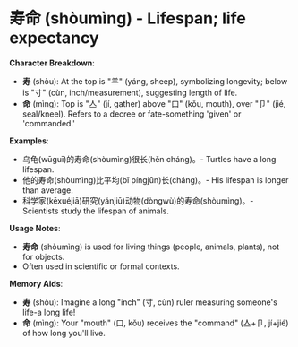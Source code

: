 # **寿命 (shòumìng) - Lifespan; life expectancy**

**Character Breakdown**:  
- **寿** (shòu): At the top is "⺷" (yáng, sheep), symbolizing longevity; below is "寸" (cùn, inch/measurement), suggesting length of life.  
- **命** (mìng): Top is "亼" (jí, gather) above "口" (kǒu, mouth), over "卩" (jié, seal/kneel). Refers to a decree or fate-something 'given' or 'commanded.'

**Examples**:  
- 乌龟(wūguī)的寿命(shòumìng)很长(hěn cháng)。- Turtles have a long lifespan.  
- 他的寿命(shòumìng)比平均(bǐ píngjūn)长(cháng)。- His lifespan is longer than average.  
- 科学家(kēxuéjiā)研究(yánjiū)动物(dòngwù)的寿命(shòumìng)。- Scientists study the lifespan of animals.

**Usage Notes**:  
- **寿命** (shòumìng) is used for living things (people, animals, plants), not for objects.  
- Often used in scientific or formal contexts.

**Memory Aids**:  
- **寿** (shòu): Imagine a long "inch" (寸, cùn) ruler measuring someone's life-a long life!  
- **命** (mìng): Your "mouth" (口, kǒu) receives the "command" (亼+卩, jí+jié) of how long you'll live.